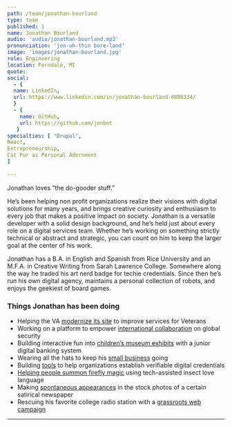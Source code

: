 ```yaml
---
path: /team/jonathan-bourland
type: team
published: 1
name: Jonathan Bourland
audio: 'audio/jonathan-bourland.mp3'
pronunciation: 'jon-uh-thin bore-land'
image: 'images/jonathan-bourland.jpg'
role: Engineering
location: Ferndale, MI
quote: 
social: 
  - {
  name: LinkedIn,
  url: https://www.linkedin.com/in/jonathan-bourland-6896334/
  }
  - {
    name: GitHub,
    url: https://github.com/jonbot
   }
specialties: [ "Drupal",
React,
Entrepreneurship,
Cat Fur as Personal Adornment
]
  
---
```


Jonathan loves “the do-gooder stuff.” 

He’s been helping non profit organizations realize their visions with digital solutions for many years, and brings creative curiosity and enthusiasm to every job that makes a positive impact on society. Jonathan is a versatile developer with a solid design background, and he’s held just about every role on a digital services team. Whether he’s working on something strictly technical or abstract and strategic, you can count on him to keep the larger goal at the center of his work.

Jonathan has a B.A. in English and Spanish from Rice University and an M.F.A. in Creative Writing from Sarah Lawrence College. Somewhere along the way he traded his art nerd badge for techie credentials. Since then he’s run his own digital agency, maintains a personal collection of robots, and enjoys the geekiest of board games.


### Things Jonathan has been doing
* Helping the VA [modernize its site](https://civicactions.com/case-study/va-cms-modernization) to improve services for Veterans
* Working on a platform to empower [international collaboration](https://civicactions.com/case-study/globalnet/) on global security
* Building interactive fun into [children’s museum exhibits](https://majorrobot.com/work/kidtropolis-childrens-museum-houston) with a junior digital banking system
* Wearing all the hats to keep his [small business](https://majorrobot.com/) going
* Building [tools](https://www.drupal.org/project/credly) to help organizations establish verifiable digital credentials 
* [Helping people summon firefly magic](http://speakfirefly.com/) using tech-assisted insect love language
* Making [spontaneous appearances](https://local.theonion.com/day-job-officially-becomes-job-1819567250) in the stock photos of a certain satirical newspaper
* Rescuing his favorite college radio station with a [grassroots web campaign](http://savektru.org/info/) 


-------------------------------

